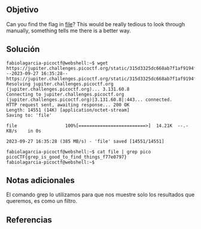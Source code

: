 ## Objetivo
Can you find the flag in [file](https://jupiter.challenges.picoctf.org/static/315d3325dc668ab7f1af9194f2de7e7a/file)? This would be really tedious to look through manually, something tells me there is a better way.
## Solución 
```
fabiolagarcia-picoctf@webshell:~$ wget https://jupiter.challenges.picoctf.org/static/315d3325dc668ab7f1af9194f2de7e7a/file
--2023-09-27 16:35:28--  https://jupiter.challenges.picoctf.org/static/315d3325dc668ab7f1af9194f2de7e7a/file
Resolving jupiter.challenges.picoctf.org (jupiter.challenges.picoctf.org)... 3.131.60.8
Connecting to jupiter.challenges.picoctf.org (jupiter.challenges.picoctf.org)|3.131.60.8|:443... connected.
HTTP request sent, awaiting response... 200 OK
Length: 14551 (14K) [application/octet-stream]
Saving to: 'file'

file                  100%[=========================>]  14.21K  --.-KB/s    in 0s      

2023-09-27 16:35:28 (385 MB/s) - 'file' saved [14551/14551]

fabiolagarcia-picoctf@webshell:~$ cat file | grep pico
picoCTF{grep_is_good_to_find_things_f77e0797}
fabiolagarcia-picoctf@webshell:~$ 
```

## Notas adicionales
El comando grep lo utilizamos para que nos muestre solo los resultados que queremos, es como un filtro.
## Referencias